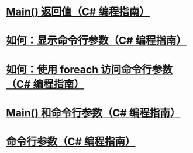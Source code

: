# [Main() 返回值（C# 编程指南）](main-return-values.md)
# [如何：显示命令行参数（C# 编程指南）](how-to-display-command-line-arguments.md)
# [如何：使用 foreach 访问命令行参数（C# 编程指南）](how-to-access-command-line-arguments-using-foreach.md)
# [Main() 和命令行参数（C# 编程指南）](main-and-command-line-arguments.md)
# [命令行参数（C# 编程指南）](command-line-arguments.md)
